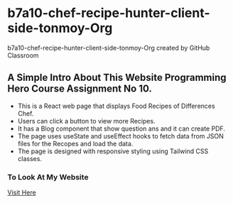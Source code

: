 # b7a10-chef-recipe-hunter-client-side-tonmoy-Org
b7a10-chef-recipe-hunter-client-side-tonmoy-Org created by GitHub Classroom
## A Simple Intro About This Website Programming Hero Course Assignment No 10.
* This is a React web page that displays Food Recipes of Differences Chef. 
* Users can click a button to view more Recipes.
* It has a Blog component that show question ans and it can create PDF.
* The page uses useState and useEffect hooks to fetch data from JSON files for the Recopes and load the data.
* The page is designed with responsive styling using Tailwind CSS classes.

### To Look At My Website
[Visit Here](https://chef-recipe-projects.web.app/)
